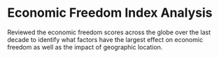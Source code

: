 # Economic Freedom Index Analysis
Reviewed the economic freedom scores across the globe over the last decade to identify what factors have the largest effect on economic freedom as well as the impact of geographic location.
